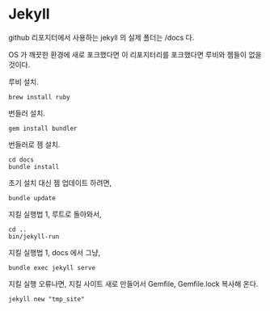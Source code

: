 # Jekyll

github 리포지터에서 사용하는 jekyll 의 실제 폴더는 /docs 다.

OS 가 깨끗한 환경에 새로 포크했다면 이 리포지터리를 포크했다면 루비와 젬들이 없을 것이다.

루비 설치.

    brew install ruby

번들러 설치.

    gem install bundler

번들러로 젬 설치.

    cd docs
    bundle install

초기 설치 대신 젬 업데이트 하려면,

    bundle update

지킬 실행법 1, 루트로 돌아와서,

    cd ..
    bin/jekyll-run

지킬 실행법 1, docs 에서 그냥,

    bundle exec jekyll serve

지킬 실행 오류나면, 지킬 사이트 새로 만들어서 Gemfile, Gemfile.lock 복사해 온다.

    jekyll new "tmp_site"

